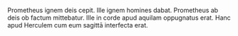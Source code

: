 Prometheus ignem deis cepit. 
Ille ignem homines dabat. 
Prometheus ab deis ob factum mittebatur. 
Ille in corde apud aquilam oppugnatus erat. 
Hanc apud Herculem cum eum sagittā interfecta erat. 
